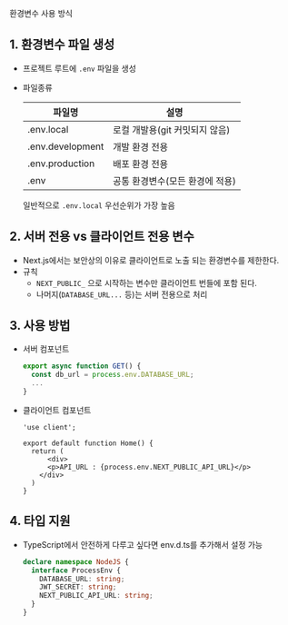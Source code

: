 환경변수 사용 방식

## 1. 환경변수 파일 생성

- 프로젝트 루트에 `.env` 파일을 생성

- 파일종류

  | 파일명           | 설명                            |
  | ---------------- | ------------------------------- |
  | .env.local       | 로컬 개발용(git 커밋되지 않음)  |
  | .env.development | 개발 환경 전용                  |
  | .env.production  | 배포 환경 전용                  |
  | .env             | 공통 환경변수(모든 환경에 적용) |

  일반적으로 `.env.local` 우선순위가 가장 높음

## 2. 서버 전용 vs 클라이언트 전용 변수

- Next.js에서는 보안상의 이유로 클라이언트로 노출 되는 환경변수를 제한한다.
- 규칙
  - `NEXT_PUBLIC_` 으로 시작하는 변수만 클라이언트 번들에 포함 된다.
  - 나머지(`DATABASE_URL...` 등)는 서버 전용으로 처리

## 3. 사용 방법

- 서버 컴포넌트

  ```ts
  export async function GET() {
    const db_url = process.env.DATABASE_URL;
    ...
  }
  ```

- 클라이언트 컴포넌트

  ```tsx
  'use client';
  
  export default function Home() {
  	return (
    	<div>
      	<p>API_URL : {process.env.NEXT_PUBLIC_API_URL}</p>
      </div>
    )
  }
  ```

## 4. 타입 지원

- TypeScript에서 안전하게 다루고 싶다면 env.d.ts를 추가해서 설정 가능

  ```ts
  declare namespace NodeJS {
    interface ProcessEnv {
      DATABASE_URL: string;
      JWT_SECRET: string;
      NEXT_PUBLIC_API_URL: string;
    }
  }
  ```

  

